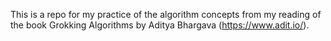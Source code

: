 This is a repo for my practice of the algorithm concepts from my reading of the book Grokking Algorithms by Aditya Bhargava (https://www.adit.io/).
